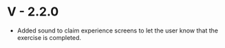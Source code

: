 # V - 2.2.0

- Added sound to claim experience screens to let the user know that the exercise is completed.
